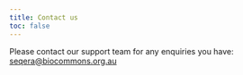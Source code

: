 ```yaml
---
title: Contact us
toc: false
---
```


Please contact our support team for any enquiries you have: <seqera@biocommons.org.au>


